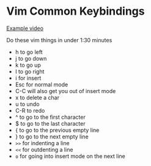 Vim Common Keybindings
======================

[Example video](https://vimeo.com/154564259)

Do these vim things in under 1:30 minutes

* h to go left
* j to go down
* k to go up
* l to go right
* i for insert
* Esc for normal mode
* C-C will also get you out of insert mode
* x to delete a char
* u to undo
* C-R to redo
* ^ to go to the first character
* $ to go to the last character
* { to go to the previous empty line
* } to go to the next empty line
* `>>` for indenting a line
* `<<` for outdenting a line
* `o` for going into insert mode on the next line
